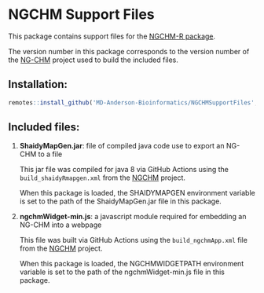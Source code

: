 # NGCHM Support Files

This package contains support files for 
the [NGCHM-R package](https://github.com/MD-Anderson-Bioinformatics/NGCHM-R). 

The version number in this package corresponds to the version number of the [NG-CHM](https://github.com/MD-Anderson-Bioinformatics/NG-CHM) project used to build the included files.

## Installation:

```r
remotes::install_github('MD-Anderson-Bioinformatics/NGCHMSupportFiles', ref='main')
```

## Included files:

1. **ShaidyMapGen.jar**: file of compiled java code use to export an NG-CHM to a file

   This jar file was compiled for java 8 via GitHub Actions using the `build_shaidyRmapgen.xml` from the [NGCHM](https://github.com/MD-Anderson-Bioinformatics/NG-CHM) project.

   When this package is loaded, the SHAIDYMAPGEN environment variable
is set to the path of the ShaidyMapGen.jar file in this package.

2. **ngchmWidget-min.js**: a javascript module required for embedding an NG-CHM into a webpage

   This file was built via GitHub Actions using the `build_ngchmApp.xml` file from the [NGCHM](https://github.com/MD-Anderson-Bioinformatics/NG-CHM) project.
   
   When this package is loaded, the NGCHMWIDGETPATH environment variable is set to the path of the ngchmWidget-min.js file in this package.

